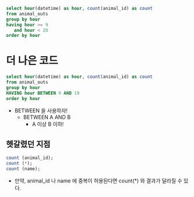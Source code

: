```sql
select hour(datetime) as hour, count(animal_id) as count
from animal_outs
group by hour
having hour >= 9
   and hour < 20
order by hour
```

# 더 나은 코드

```sql
select hour(datetime) as hour, count(animal_id) as count
from animal_outs
group by hour
HAVING hour BETWEEN 9 AND 19
order by hour
```

- BETWEEN 을 사용하자!
    - BETWEEN A AND B
        - A 이상 B 이하!

## 헷갈렸던 지점
```sql
count (animal_id);
count (*);
count (name);
```
- 만약, animal_id 나 name 에 중복이 허용된다면 count(*) 와 결과가 달라질 수 있다.